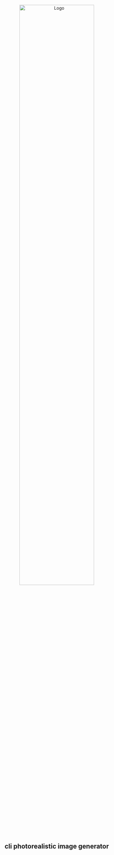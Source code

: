 <!-- PROJECT LOGO -->
<br>
<div align="center">
  <a href="https://github.com/andros21/rustracer">
    <img src="https://user-images.githubusercontent.com/58751603/160428859-381f9846-b460-4d9e-bb25-4b111f99fb77.png" alt="Logo" width="70%">
  </a>
  <h2 align="center">cli photorealistic image generator</h2>
</div>
